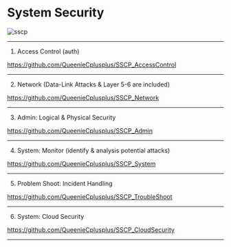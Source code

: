 # System Security

![sscp](https://scontent.ftpe8-3.fna.fbcdn.net/v/t1.0-9/93498099_154086822747821_8646231739120746496_o.jpg?_nc_cat=106&_nc_sid=8024bb&_nc_ohc=264xCYAOt0MAX8KbLm1&_nc_ht=scontent.ftpe8-3.fna&oh=30990bf15de3b4dfc0809fbcb1461491&oe=5EBA16B0)

--------------------------------------------------------

1. Access Control (auth)

https://github.com/QueenieCplusplus/SSCP_AccessControl

--------------------------------------------------------

2. Network (Data-Link Attacks & Layer 5-6 are included)

https://github.com/QueenieCplusplus/SSCP_Network

--------------------------------------------------------

3. Admin: Logical & Physical Security 

https://github.com/QueenieCplusplus/SSCP_Admin

--------------------------------------------------------

4. System: Monitor (identify & analysis potential attacks) 

https://github.com/QueenieCplusplus/SSCP_System

--------------------------------------------------------

5. Problem Shoot: Incident Handling 

https://github.com/QueenieCplusplus/SSCP_TroubleShoot

--------------------------------------------------------

6. System: Cloud Security 

https://github.com/QueenieCplusplus/SSCP_CloudSecurity

--------------------------------------------------------



